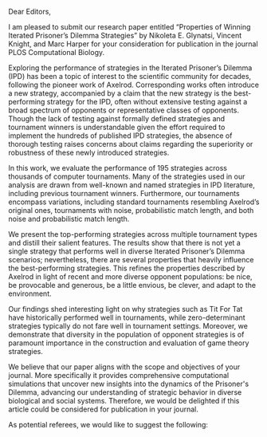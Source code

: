 Dear Editors,

I am pleased to submit our research paper entitled “Properties of Winning
Iterated Prisoner’s Dilemma Strategies” by Nikoleta E. Glynatsi, Vincent Knight,
and Marc Harper for your consideration for publication in the journal
PLOS Computational Biology.

Exploring the performance of strategies in the Iterated Prisoner’s Dilemma (IPD)
has been a topic of interest to the scientific community for decades, following
the pioneer work of Axelrod.
Corresponding works often introduce a new strategy, accompanied by a claim that
the new strategy is the best-performing strategy for the IPD, often without
extensive testing against a broad spectrum of opponents or representative
classes of opponents. Though the lack of testing against formally defined
strategies and tournament winners is understandable given the effort required to
implement the hundreds of published IPD strategies, the absence of thorough
testing raises concerns about claims regarding the superiority or robustness of
these newly introduced strategies.

In this work, we evaluate the performance of 195 strategies across thousands of
computer tournaments. Many of the strategies used in our analysis are drawn from
well-known and named strategies in IPD literature, including previous tournament
winners. Furthermore, our tournaments encompass variations, including standard
tournaments resembling Axelrod’s original ones, tournaments with noise,
probabilistic match length, and both noise and probabilistic match length.

We present the top-performing strategies across multiple tournament types and
distill their salient features. The results show that there is not yet a single
strategy that performs well in diverse Iterated Prisoner’s Dilemma scenarios;
nevertheless, there are several properties that heavily influence the
best-performing strategies. This refines the properties described by Axelrod in
light of recent and more diverse opponent populations: be nice, be provocable
and generous, be a little envious, be clever, and adapt to the environment.

Our findings shed interesting light on why strategies such as Tit For Tat have
historically performed well in tournaments, while zero-determinant strategies
typically do not fare well in tournament settings. Moreover, we demonstrate that diversity
in the population of opponent strategies is of paramount importance in the
construction and evaluation of game theory strategies.

We believe that our paper aligns with the scope and objectives of your journal.
More specifically it provides comprehensive computational simulations that
uncover new insights into the dynamics of the Prisoner's Dilemma, advancing our
understanding of strategic behavior in diverse biological and social systems.
Therefore, we would be delighted if this article could be considered for
publication in your journal.

As potential referees, we would like to suggest the following: